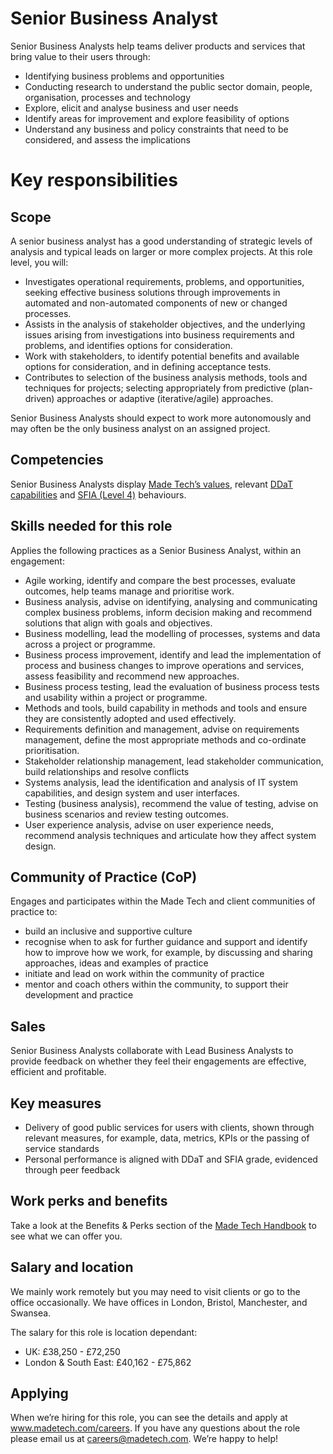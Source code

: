 # Senior Business Analyst

Senior Business Analysts help teams deliver products and services that bring value to their users through:

- Identifying business problems and opportunities
- Conducting research to understand the public sector domain, people, organisation, processes and technology
- Explore, elicit and analyse business and user needs
- Identify areas for improvement and explore feasibility of options
- Understand any business and policy constraints that need to be considered, and assess the implications


# Key responsibilities

## Scope

A senior business analyst has a good understanding of strategic levels of analysis and typical leads on larger or more complex projects.
At this role level, you will:

- Investigates operational requirements, problems, and opportunities, seeking effective business solutions through improvements in automated and non-automated components of new or changed processes. 
- Assists in the analysis of stakeholder objectives, and the underlying issues arising from investigations into business requirements and problems, and identifies options for consideration. 
- Work with stakeholders, to identify potential benefits and available options for consideration, and in defining acceptance tests.
- Contributes to selection of the business analysis methods, tools and techniques for projects; selecting appropriately from predictive (plan-driven) approaches or adaptive (iterative/agile) approaches.

Senior Business Analysts should expect to work more autonomously and may often be the only business analyst on an assigned project.


## Competencies

Senior Business Analysts display [Made Tech’s values](https://github.com/madetech/handbook/blob/main/company/about.md), relevant [DDaT capabilities](https://www.gov.uk/guidance/business-analyst--2#:~:text=Skill%20level%3A%20working-,Senior%20business%20analyst,system%20in%20a%20project%20or%20programme%20of%20work.%20(Skill%20level%3A%20practitioner),-Lead%20business%20analyst) and [SFIA (Level 4)](https://sfia-online.org/en/sfia-8/responsibilities/level-4) behaviours.

## Skills needed for this role

Applies the following practices as a Senior Business Analyst, within an engagement:

- Agile working, identify and compare the best processes, evaluate outcomes, help teams manage and prioritise work.
- Business analysis, advise on identifying, analysing and communicating complex business problems, inform decision making and recommend solutions that align with goals and objectives.
- Business modelling, lead the modelling of processes, systems and data across a project or programme.
- Business process improvement, identify and lead the implementation of process and business changes to improve operations and services, assess feasibility and recommend new approaches.
- Business process testing, lead the evaluation of business process tests and usability within a project or programme.
- Methods and tools, build capability in methods and tools and ensure they are consistently adopted and used effectively.
- Requirements definition and management, advise on requirements management, define the most appropriate methods and co-ordinate prioritisation.
- Stakeholder relationship management, lead stakeholder communication, build relationships and resolve conflicts
- Systems analysis, lead the identification and analysis of IT system capabilities, and design system and user interfaces. 
- Testing (business analysis), recommend the value of testing, advise on business scenarios and review testing outcomes.
- User experience analysis, advise on user experience needs, recommend analysis techniques and articulate how they affect system design.


## Community of Practice (CoP)

Engages and participates within the Made Tech and client communities of practice to:

- build an inclusive and supportive culture
- recognise when to ask for further guidance and support and identify how to improve how we work, for example, by discussing and sharing approaches, ideas and examples of practice
- initiate and lead on work within the community of practice
- mentor and coach others within the community, to support their development and practice

## Sales

Senior Business Analysts collaborate with Lead Business Analysts to provide feedback on whether they feel their engagements are effective, efficient and profitable.

## Key measures

- Delivery of good public services for users with clients, shown through relevant measures, for example, data, metrics, KPIs or the passing of service standards
- Personal performance is aligned with DDaT and SFIA grade, evidenced through peer feedback

## Work perks and benefits

Take a look at the Benefits & Perks section of the [Made Tech Handbook](https://github.com/madetech/handbook) to see what we can offer you. 

## Salary and location

We mainly work remotely but you may need to visit clients or go to the office occasionally. We have offices in London, Bristol, Manchester, and Swansea. 

The salary for this role is location dependant:

- UK: £38,250 - £72,250
- London & South East: £40,162 - £75,862

## Applying

When we’re hiring for this role, you can see the details and apply at www.madetech.com/careers. If you have any questions about the role please email us at careers@madetech.com. We’re happy to help!
